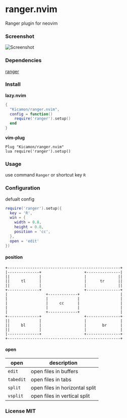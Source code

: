 # ranger.nvim
Ranger plugin for neovim

### Screenshot
![Screenshot](./Screenshot.git)

### Dependencies
[ranger](https://github.com/ranger/ranger)

### Install
**lazy.nvim**

```lua
{
  "Kicamon/ranger.nvim",
  config = function()
    require('ranger').setup()
  end
}
```

**vim-plug**

```vim
Plug "Kicamon/ranger.nvim"
lua require('ranger').setup()
```

### Usage
use command `Ranger` or shortcut key `R`

### Configuration
defualt config 
```lua
require('ranger').setup({
  key = 'R',
  win = {
    width = 0.8,
    height = 0.8,
    position = 'cc',
  },
  open = 'edit'
})
```

#### position
```
+--------------------------------------------------+
|--------------+                   +---------------|
||             |                   |              ||
||     tl      |                   |      tr      ||
||             |                   |              ||
+--------------+                   +---------------+
|                 +-------------+                  |
|                 |             |                  |
|                 |     cc      |                  |
|                 |             |                  |
|                 +-------------+                  |
+--------------+                   +---------------+
||             |                   |               |
||     bl      |                   |       br      |
||             |                   |               |
|--------------+                   +---------------+
+--------------------------------------------------+
```

#### open
| open      | description                    |
|-----------|--------------------------------|
| `edit`    | open files in buffers          |
| `tabedit` | open files in tabs             |
| `split`   | open files in horizontal split |
| `vsplit`  | open files in vertical split   |

### License MIT
